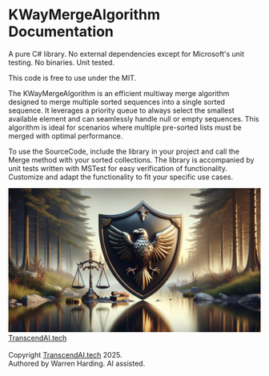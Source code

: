 # KWayMergeAlgorithm Documentation

A pure C# library. No external dependencies except for Microsoft's unit testing. No binaries. Unit tested.

This code is free to use under the MIT.

The KWayMergeAlgorithm is an efficient multiway merge algorithm designed to merge multiple sorted sequences into a single sorted sequence. It leverages a priority queue to always select the smallest available element and can seamlessly handle null or empty sequences. This algorithm is ideal for scenarios where multiple pre-sorted lists must be merged with optimal performance.

To use the SourceCode, include the library in your project and call the Merge method with your sorted collections. The library is accompanied by unit tests written with MSTest for easy verification of functionality. Customize and adapt the functionality to fit your specific use cases.

![AI Image](aiimage.jpg)
[TranscendAI.tech](https://TranscendAI.tech)<br>
<br>
Copyright [TranscendAI.tech](https://TranscendAI.tech) 2025.</br>
Authored by Warren Harding. AI assisted.</br>